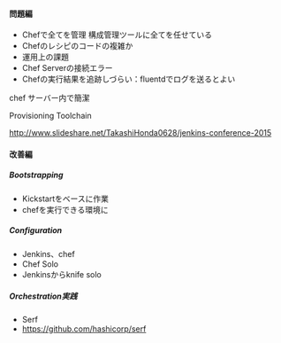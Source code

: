 #### 問題編
* Chefで全てを管理
構成管理ツールに全てを任せている
* Chefのレシピのコードの複雑か
* 運用上の課題
 * Chef Serverの接続エラー
 * Chefの実行結果を追跡しづらい：fluentdでログを送るとよい

chef サーバー内で簡潔

Provisioning Toolchain

http://www.slideshare.net/TakashiHonda0628/jenkins-conference-2015

#### 改善編

##### Bootstrapping
* Kickstartをベースに作業
* chefを実行できる環境に

##### Configuration
* Jenkins、chef
 * Chef Solo
 * Jenkinsからknife solo

##### Orchestration実践
* Serf
* https://github.com/hashicorp/serf



